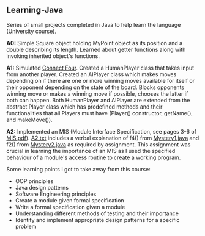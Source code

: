 ## Learning-Java
Series of small projects completed in Java to help learn the language (University course).

**A0:** Simple Square object holding MyPoint object as its position and a double describing its length. Learned about getter functions along with invoking inherited object's functions.

**A1:** Simulated [Connect Four](https://en.wikipedia.org/wiki/Connect_Four). Created a HumanPlayer class that takes input from another player. Created an AIPlayer class which makes moves depending on if there are one or more winning moves available for itself or their opponent depending on the state of the board. Blocks opponents winning move or makes a winning move if possible, chooses the latter if both can happen. Both HumanPlayer and AIPlayer are extended from the abstract Player class which has predefined methods and their functionalities that all Players must have (Player() constructor, getName(), and makeMove()).

**A2:** Implemented an MIS (Module Interface Specification, see pages 3-6 of [MIS.pdf](https://github.com/FarzanAli/Learning-Java/blob/main/A2/MIS.pdf)). [A2.txt](https://github.com/FarzanAli/Learning-Java/blob/main/A2/A2.txt) includes a verbal explanation of f4() from [Mystery1.java](https://github.com/FarzanAli/Learning-Java/blob/main/A2/Mystery1.java) and f2() from [Mystery2.java](https://github.com/FarzanAli/Learning-Java/blob/main/A2/Mystery1.java) as required by assignment. This assignment was crucial in learning the importance of an MIS as I used the specified behaviour of a module's access routine to create a working program.

Some learning points I got to take away from this course:
- OOP principles
- Java design patterns
- Software Engineering principles
- Create a module given formal specification
- Write a formal specification given a module
- Understanding different methods of testing and their importance
- Identify and implement appropriate design patterns for a specific problem
